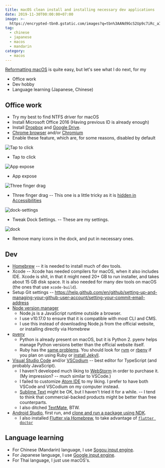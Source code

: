 ```yaml
---
title: macOS clean install and installing necessary dev applications
date: 2019-11-30T00:00:00+07:00
image: >-
  https://encrypted-tbn0.gstatic.com/images?q=tbn%3AANd9GcS2Up9c7iRc_aIDVfouaC2OAZYiK6o7ZzermxFeFcsqL3OHb_w8
tag:
  - chinese
  - japanese
  - macos
  - mandarin
category:
  - macos
---
```


[Reformatting macOS](https://www.imore.com/how-to-prepare-mac-for-sale#reformat-your-hard-drive) is quite easy, but let's see what I do next, for my

- Office work
- Dev hobby
- Language learning (Japanese, Chinese)

<!-- excerpt_separator -->

## Office work

- Try my best to find NTFS driver for macOS
- Install Microsoft Office 2016 (Having previous ID is already enough)
- Install [Dropbox](https://www.dropbox.com/install) and [Google Drive](https://www.google.com/drive/download/).
- [Chrome browser](https://www.google.com/chrome/) and/or [Chromium](https://www.chromium.org/getting-involved/download-chromium)
- Enable these feature, which are, for some reasons, disabled by default

![Tap to click](https://res.cloudinary.com/patarapolw/image/upload/v1584629784/blogdown/20200319-2156.png)

- Tap to click

![App expose](https://res.cloudinary.com/patarapolw/image/upload/v1584629809/blogdown/20200319-2156-n851j3tiu1p.png)

- App expose

![Three finger drag](https://res.cloudinary.com/patarapolw/image/upload/v1584629838/blogdown/20200319-2157.png)

- Three finger drag -- This one is a little tricky as it is [hidden in Accessibilities](https://www.makeuseof.com/tag/three-finger-drag-mac/)

![dock-settings](https://res.cloudinary.com/patarapolw/image/upload/v1584629865/blogdown/20200319-2157-fd7tcnt8789.png)

- Tweak Dock Settings. -- These are my settings.

![dock](https://res.cloudinary.com/patarapolw/image/upload/v1584629913/blogdown/20200319-2158-xclpannoefi.png)

- Remove many icons in the dock, and put in necessary ones.

## Dev

- [Homebrew](https://brew.sh/) -- it is needed to install much of dev tools.
- Xcode -- Xcode has needed compilers for macOS, when it also includes IDE. Xcode is shit, in that it might need 20+ GB to run installer, and takes about 15 GB disk space. It is also needed for many dev tools on macOS (the ones that use `xcode-build`).
- Setup Git settings -- <https://help.github.com/en/github/setting-up-and-managing-your-github-user-account/setting-your-commit-email-address>
- [Node version manager](https://github.com/nvm-sh/nvm)
  - Node.js is a JavaScript runtime outside a browser.
  - I use v10.17.0 to ensure that it is compatible with most CLI and CMS.
  - I use this instead of downloading Node.js from the official website, or installing directly via Homebrew
- [pvenv](https://github.com/pyenv/pyenv)
  - Python is already present on macOS, but it is Python 2. pyenv helps manage Python versions better than the official website itself.
  - Ruby has the [same problems](/post/2019/07/macos-ruby-python). You should look for [rvm](https://rvm.io/) or [rbenv](https://github.com/rbenv/rbenv) if you plan on using Ruby or [install Jekyll](/post/2019/07/github-pages-blog).
- [Visual Studio Code](https://code.visualstudio.com/) and/or [VSCodium](https://github.com/VSCodium/vscodium) -- best editor for TypeScript (and probably JavaScript).
  - I haven't developed much liking to [WebStorm](https://www.jetbrains.com/webstorm/) in order to purchase it. (My impression? -- much similar to VSCode.)
  - I failed to customize [Atom IDE](https://atom.io/) to my liking. I prefer to have both VSCode and VSCodium on my computer instead.
  - [Sublime Text](https://www.sublimetext.com/) might be OK, but I haven't tried it for a while. -- I tend to think that commercial-backed products might be better than free counterparts.
  - I also ditched [TextMate](https://macromates.com/), BTW.
- [Android Studio](https://developer.android.com/studio), first run, and [clone and run a package using NDK](https://github.com/patarapolw/KeePassDX-diceware).
  - I also installed [Flutter via Homebrew](https://github.com/flutter/flutter/issues/14050), to take advantage of [`flutter doctor`](https://flutter.dev/docs/get-started/install/macos#run-flutter-doctor)

## Language learning

- For Chinese (Mandarin) language, I use [Sogou input engine](https://pinyin.sogou.com/mac/).
- For Japanese language, I use [Google input engine](https://www.google.co.jp/ime/).
- For Thai language, I just use macOS's.
